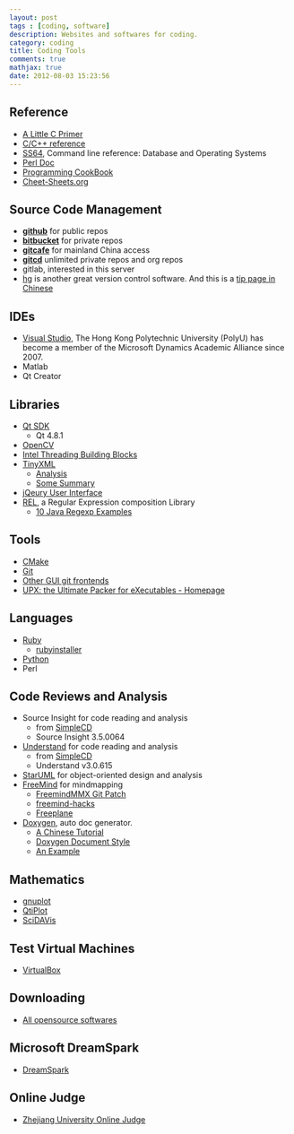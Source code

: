 ```yaml
---
layout: post
tags : [coding, software]
description: Websites and softwares for coding.
category: coding
title: Coding Tools
comments: true
mathjax: true
date: 2012-08-03 15:23:56
---
```


## Reference

<!--more-->

+ [A Little C Primer](http://www.vectorsite.net/tscpp.html)   
+ [C/C++ reference](http://en.cppreference.com/w/)  
+ [SS64](http://ss64.com/index.html), Command line reference: Database and Operating Systems  
+ [Perl Doc](http://perldoc.perl.org/)  
+ [Programming CookBook](http://pleac.sourceforge.net/)  
+ [Cheet-Sheets.org](http://www.cheat-sheets.org/)  

## Source Code Management

+ [__github__](https://github.com/quxiaofeng) for public repos     
+ [__bitbucket__](https://bitbucket.org/quxiaofeng) for private repos     
+ [__gitcafe__](http://gitcafe.com/quxiaofeng) for mainland China access    
+ [__gitcd__](http://gitcd.com/user.htm?name=quxiaofeng) unlimited private repos and org repos    
+ gitlab, interested in this server    
+ [hg](http://en.wikipedia.org/wiki/Mercurial) is another great version control software. And this is a [tip page in Chinese](http://zh-hgtip.readthedocs.org/en/latest/)

## IDEs  

+ [Visual Studio](http://e5.onthehub.com/WebStore/OfferingsOfMajorVersionList.aspx?ws=d0ea765b-816f-e011-971f-0030487d8897&vsro=8&pmv=540786e5-43e4-de11-a13b-0030487d8897&cmi_mnuMain=bdba23cf-e05e-e011-971f-0030487d8897), The Hong Kong Polytechnic University (PolyU) has become a member of the Microsoft Dynamics Academic Alliance since 2007.    
+ Matlab    
+ Qt Creator     
  
## Libraries

+ [Qt SDK](http://qt-project.org/downloads)     
  - Qt 4.8.1    
+ [OpenCV](http://www.opencv.org)      
+ [Intel Threading Building Blocks](http://threadingbuildingblocks.org/)    
+ [TinyXML](http://www.grinninglizard.com/tinyxml/)    
  - [Analysis](http://panpan.blog.51cto.com/489034/104961/)    
  - [Some Summary](http://www.cnblogs.com/freecoder/archive/2006/08/07/TinyXmlStapleA.html)    
+ [jQeury User Interface](http://jqueryui.com/)    
+ [REL](http://imaginatio.github.com/REL/), a Regular Expression composition Library    
  - [10 Java Regexp Examples](http://www.hdqzzz.com/?p=51)

## Tools

+ [CMake](http://www.cmake.org/)
+ [Git](http://git-scm.com/)
+ [Other GUI git frontends](http://maketecheasier.com/6-useful-graphical-git-client-for-linux/2012/01/18)
+ [UPX: the Ultimate Packer for eXecutables - Homepage](http://upx.sourceforge.net/)

## Languages  

+ [Ruby](http://www.ruby-lang.org/en/)    
  - [rubyinstaller](http://rubyinstaller.org/)    
+ [Python](http://www.python.org/download/releases/)   
+ Perl    

## Code Reviews and Analysis  

+ Source Insight for code reading and analysis    
  - from [SimpleCD](http://simplecd.org/id/175769)    
  - Source Insight 3.5.0064 
+ [Understand](http://www.scitools.com/) for code reading and analysis    
  - from [SimpleCD](http://simplecd.org/id/2925198)    
  - Understand v3.0.615
+ [StarUML](http://staruml.sourceforge.net/en/) for object-oriented design and analysis       
+ [FreeMind](http://freemind.sourceforge.net/wiki/index.php/Main_Page) for mindmapping    
  - [FreemindMMX Git Patch](http://redmine.ossxp.com/redmine/projects/freemind-mmx/wiki/IndexEn)    
  - [freemind-hacks](https://github.com/ossxp-com/freemind-hacks)    
  - [Freeplane](http://freeplane.sourceforge.net/wiki/index.php/Main_Page)    
+ [Doxygen](http://www.doxygen.nl/), auto doc generator.    
  - [A Chinese Tutorial](http://www.fmddlmyy.cn/text21.html)    
  - [Doxygen Document Style](http://ticktick.blog.51cto.com/823160/188674)    
  - [An Example](http://blog.csdn.net/abcwangdragon/article/details/1496943)    

## Mathematics

+ [gnuplot](http://www.gnuplot.info/)    
+ [QtiPlot](http://soft.proindependent.com/qtiplot.html)    
+ [SciDAVis](http://scidavis.sourceforge.net/about/index.html)    

## Test Virtual Machines

+ [VirtualBox](https://www.virtualbox.org/wiki/Downloads)

## Downloading

+ [All opensource softwares](http://ftp.heanet.ie/mirrors/)

## Microsoft DreamSpark

+ [DreamSpark](http://e5.onthehub.com/WebStore/ProductsByMajorVersionList.aspx?ws=d0ea765b-816f-e011-971f-0030487d8897&vsro=8&JSEnabled=1)

## Online Judge

+ [Zhejiang University Online Judge](http://acm.zju.edu.cn/onlinejudge/showProblemsets.do)


